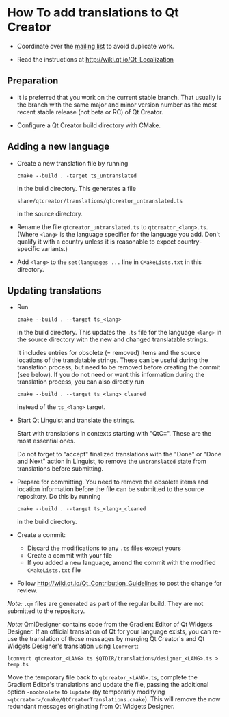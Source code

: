 How To add translations to Qt Creator
=====================================

- Coordinate over the [mailing list][1] to avoid duplicate work.

- Read the instructions at http://wiki.qt.io/Qt_Localization

## Preparation

- It is preferred that you work on the current stable branch. That usually is
  the branch with the same major and minor version number as the most recent
  stable release (not beta or RC) of Qt Creator.

- Configure a Qt Creator build directory with CMake.

## Adding a new language

- Create a new translation file by running

      cmake --build . -target ts_untranslated

  in the build directory. This generates a file

      share/qtcreator/translations/qtcreator_untranslated.ts

  in the source directory.

- Rename the file `qtcreator_untranslated.ts` to `qtcreator_<lang>.ts`. (Where
  `<lang>` is the language specifier for the language you add. Don't qualify it
  with a country unless it is reasonable to expect country-specific variants.)

- Add `<lang>` to the `set(languages ...` line in `CMakeLists.txt` in
  this directory.

## Updating translations

- Run

      cmake --build . --target ts_<lang>

  in the build directory. This updates the `.ts` file for the language `<lang>`
  in the source directory with the new and changed translatable strings.

  It includes entries for obsolete (= removed) items and the source locations
  of the translatable strings. These can be useful during the translation
  process, but need to be removed before creating the commit (see below).
  If you do not need or want this information during the translation process,
  you can also directly run

      cmake --build . --target ts_<lang>_cleaned

  instead of the `ts_<lang>` target.

- Start Qt Linguist and translate the strings.

  Start with translations in contexts starting with "QtC::". These are the most
  essential ones.

  Do not forget to "accept" finalized translations with the "Done" or "Done and
  Next" action in Linguist, to remove the `untranslated` state from translations
  before submitting.

- Prepare for committing. You need to remove the obsolete items and location
  information before the file can be submitted to the source repository. Do this
  by running

      cmake --build . --target ts_<lang>_cleaned

  in the build directory.

- Create a commit:
    - Discard the modifications to any `.ts` files except yours
    - Create a commit with your file
    - If you added a new language, amend the commit with the modified
      `CMakeLists.txt` file

- Follow http://wiki.qt.io/Qt_Contribution_Guidelines to post the change for
  review.

*Note:* `.qm` files are generated as part of the regular build. They are not
submitted to the repository.

*Note:* QmlDesigner contains code from the Gradient Editor of Qt Widgets Designer.
If an official translation of Qt for your language exists, you can re-use the
translation of those messages by merging Qt Creator's and Qt Widgets Designer's
translation using `lconvert`:

    lconvert qtcreator_<LANG>.ts $QTDIR/translations/designer_<LANG>.ts > temp.ts

Move the temporary file back to `qtcreator_<LANG>.ts`, complete the Gradient
Editor's translations and update the file, passing the additional option
`-noobsolete` to `lupdate` (by temporarily modifying
`<qtcreator>/cmake/QtCreatorTranslations.cmake`). This will remove the now
redundant messages originating from Qt Widgets Designer.

[1]: https://lists.qt-project.org/listinfo/localization
